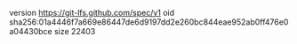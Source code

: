 version https://git-lfs.github.com/spec/v1
oid sha256:01a4446f7a669e86447de6d9197dd2e260bc844eae952ab0ff476e0a04430bce
size 22403
